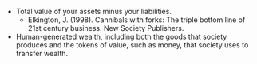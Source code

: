 - Total value of your assets minus your liabilities.
	- Elkington, J. (1998). Cannibals with forks: The triple bottom line of 21st century business. New Society Publishers.
- Human-generated wealth, including both the goods that society produces and the tokens of value, such as money, that society uses to transfer wealth.